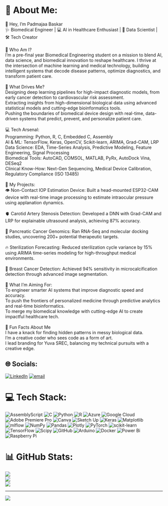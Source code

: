 # 💫 About Me:
👾 Hey, I’m Padmajaa Baskar<br>🩺 Biomedical Engineer | 💻 AI in Healthcare Enthusiast | 🔬 Data Scientist | 🛠️ Tech Creator<br><br>🧠 Who Am I?<br>I’m a pre-final year Biomedical Engineering student on a mission to blend AI, data science, and biomedical innovation to reshape healthcare. I thrive at the intersection of machine learning and medical technology, building intelligent systems that decode disease patterns, optimize diagnostics, and transform patient care.<br><br>🚀 What Drives Me?<br>Designing deep learning pipelines for high-impact diagnostic models, from early cancer detection to cardiovascular risk assessment.<br>Extracting insights from high-dimensional biological data using advanced statistical models and cutting-edge bioinformatics tools.<br>Pushing the boundaries of biomedical device design with real-time, data-driven systems that predict, prevent, and personalize patient care.<br><br>💻 Tech Arsenal:<br>Programming: Python, R, C, Embedded C, Assembly<br>AI & ML: TensorFlow, Keras, OpenCV, Scikit-learn, ARIMA, Grad-CAM, LRP<br>Data Science: EDA, Time-Series Analysis, Predictive Modeling, Feature Engineering, Signal Processing<br>Biomedical Tools: AutoCAD, COMSOL, MATLAB, PyRx, AutoDock Vina, DESeq2<br>Clinical Know-How: Next-Gen Sequencing, Medical Device Calibration, Regulatory Compliance (ISO 13485)<br><br>🧪 My Projects:<br>👁️ Non-Contact IOP Estimation Device: Built a head-mounted ESP32-CAM device with real-time image processing to estimate intraocular pressure using applanation dynamics.<br><br>🫀 Carotid Artery Stenosis Detection: Developed a DNN with Grad-CAM and LRP for explainable ultrasound analysis, achieving 87% accuracy.<br><br>🦠 Pancreatic Cancer Genomics: Ran RNA-Seq and molecular docking studies, uncovering 200+ potential therapeutic targets.<br><br>🔥 Sterilization Forecasting: Reduced sterilization cycle variance by 15% using ARIMA time-series modeling for high-throughput medical environments.<br><br>🔎 Breast Cancer Detection: Achieved 94% sensitivity in microcalcification detection through advanced image segmentation.<br><br>🎯 What I’m Aiming For:<br>To engineer smarter AI systems that improve diagnostic speed and accuracy.<br>To push the frontiers of personalized medicine through predictive analytics and real-time bioinformatics.<br>To merge my biomedical knowledge with cutting-edge AI to create impactful healthcare tech.<br><br>🎨 Fun Facts About Me<br>I have a knack for finding hidden patterns in messy biological data.<br>I’m a creative coder who sees code as a form of art.<br>I lead branding for Yuva SREC, balancing my technical pursuits with a creative edge.


## 🌐 Socials:
[![LinkedIn](https://img.shields.io/badge/LinkedIn-%230077B5.svg?logo=linkedin&logoColor=white)](https://linkedin.com/in/https://www.linkedin.com/in/padmajaa-baskar/) [![email](https://img.shields.io/badge/Email-D14836?logo=gmail&logoColor=white)](mailto:padmajaa2705@gmail.com) 

# 💻 Tech Stack:
![AssemblyScript](https://img.shields.io/badge/assembly%20script-%23000000.svg?style=flat&logo=assemblyscript&logoColor=white) ![C](https://img.shields.io/badge/c-%2300599C.svg?style=flat&logo=c&logoColor=white) ![Python](https://img.shields.io/badge/python-3670A0?style=flat&logo=python&logoColor=ffdd54) ![R](https://img.shields.io/badge/r-%23276DC3.svg?style=flat&logo=r&logoColor=white) ![Azure](https://img.shields.io/badge/azure-%230072C6.svg?style=flat&logo=microsoftazure&logoColor=white) ![Google Cloud](https://img.shields.io/badge/GoogleCloud-%234285F4.svg?style=flat&logo=google-cloud&logoColor=white) ![Adobe Premiere Pro](https://img.shields.io/badge/Adobe%20Premiere%20Pro-9999FF.svg?style=flat&logo=Adobe%20Premiere%20Pro&logoColor=white) ![Canva](https://img.shields.io/badge/Canva-%2300C4CC.svg?style=flat&logo=Canva&logoColor=white) ![Sketch Up](https://img.shields.io/badge/SketchUp-005F9E?style=flat&logo=sketchup&logoColor=white) ![Keras](https://img.shields.io/badge/Keras-%23D00000.svg?style=flat&logo=Keras&logoColor=white) ![Matplotlib](https://img.shields.io/badge/Matplotlib-%23ffffff.svg?style=flat&logo=Matplotlib&logoColor=black) ![mlflow](https://img.shields.io/badge/mlflow-%23d9ead3.svg?style=flat&logo=numpy&logoColor=blue) ![NumPy](https://img.shields.io/badge/numpy-%23013243.svg?style=flat&logo=numpy&logoColor=white) ![Pandas](https://img.shields.io/badge/pandas-%23150458.svg?style=flat&logo=pandas&logoColor=white) ![Plotly](https://img.shields.io/badge/Plotly-%233F4F75.svg?style=flat&logo=plotly&logoColor=white) ![PyTorch](https://img.shields.io/badge/PyTorch-%23EE4C2C.svg?style=flat&logo=PyTorch&logoColor=white) ![scikit-learn](https://img.shields.io/badge/scikit--learn-%23F7931E.svg?style=flat&logo=scikit-learn&logoColor=white) ![TensorFlow](https://img.shields.io/badge/TensorFlow-%23FF6F00.svg?style=flat&logo=TensorFlow&logoColor=white) ![Scipy](https://img.shields.io/badge/SciPy-%230C55A5.svg?style=flat&logo=scipy&logoColor=%white) ![GitHub](https://img.shields.io/badge/github-%23121011.svg?style=flat&logo=github&logoColor=white) ![Arduino](https://img.shields.io/badge/-Arduino-00979D?style=flat&logo=Arduino&logoColor=white) ![Docker](https://img.shields.io/badge/docker-%230db7ed.svg?style=flat&logo=docker&logoColor=white) ![Power Bi](https://img.shields.io/badge/power_bi-F2C811?style=flat&logo=powerbi&logoColor=black) ![Raspberry Pi](https://img.shields.io/badge/-Raspberry_Pi-C51A4A?style=flat&logo=Raspberry-Pi)
# 📊 GitHub Stats:
![](https://github-readme-stats.vercel.app/api?username=padmajaabaskar&theme=merko&hide_border=false&include_all_commits=false&count_private=false)<br/>
![](https://nirzak-streak-stats.vercel.app/?user=padmajaabaskar&theme=merko&hide_border=false)<br/>
![](https://github-readme-stats.vercel.app/api/top-langs/?username=padmajaabaskar&theme=merko&hide_border=false&include_all_commits=false&count_private=false&layout=compact)

---
[![](https://visitcount.itsvg.in/api?id=padmajaabaskar&icon=0&color=0)](https://visitcount.itsvg.in)

<!-- Proudly created with GPRM ( https://gprm.itsvg.in ) -->

